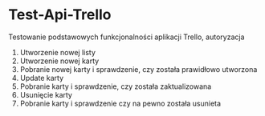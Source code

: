 # Test-Api-Trello
Testowanie podstawowych funkcjonalności aplikacji Trello, autoryzacja
1. Utworzenie nowej listy
2. Utworzenie nowej karty
3. Pobranie nowej karty i sprawdzenie, czy została prawidłowo utworzona
4. Update karty
5. Pobranie karty i sprawdzenie, czy została zaktualizowana
6. Usunięcie karty
7. Pobranie karty i sprawdzenie czy na pewno została  usunieta
